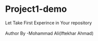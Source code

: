 # Project1-demo
Let Take First Experince in Your repository  
<br>
Author By -Mohammad Ali(Iftekhar Ahmad)
